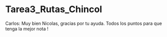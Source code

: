 # Tarea3_Rutas_Chincol

Carlos: Muy bien Nicolas, gracias por tu ayuda. Todos los puntos para que tenga la mejor nota !
